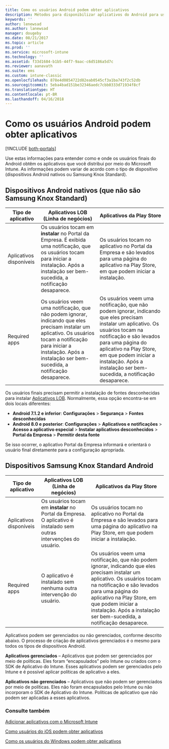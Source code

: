 ```yaml
---
title: Como os usuários Android podem obter aplicativos
description: Métodos para disponibilizar aplicativos do Android para usuários finais
keywords: ''
author: lenewsad
ms.author: lanewsad
manager: dougeby
ms.date: 08/21/2017
ms.topic: article
ms.prod: ''
ms.service: microsoft-intune
ms.technology: ''
ms.assetid: f33d1684-b1b5-44f7-9aac-c6d5186a5d7c
ms.reviewer: aanavath
ms.suite: ems
ms.custom: intune-classic
ms.openlocfilehash: 878e4d0854722d82eab0545cf3a1ba743f2c52db
ms.sourcegitcommit: 5eba4bad151be32346aedc7cbb0333d71934f8cf
ms.translationtype: HT
ms.contentlocale: pt-BR
ms.lasthandoff: 04/16/2018
---
```

# <a name="how-your-android-users-get-their-apps"></a>Como os usuários Android podem obter aplicativos

[!INCLUDE [both-portals](./includes/note-for-both-portals.md)]

Use estas informações para entender como e onde os usuários finais do Android obtêm os aplicativos que você distribui por meio do Microsoft Intune. As informações podem variar de acordo com o tipo de dispositivo (dispositivos Android nativos ou Samsung Knox Standard).

## <a name="native-non-samsung-knox-standard-android-devices"></a>Dispositivos Android nativos (que não são Samsung Knox Standard)

| Tipo de aplicativo | Aplicativos LOB (Linha de negócios) | Aplicativos da Play Store  |
| ------------- |-------------| -----|
| Aplicativos disponíveis      | Os usuários tocam em **instalar** no Portal da Empresa. É exibida uma notificação, que os usuários tocam para iniciar a instalação. Após a instalação ser bem-sucedida, a notificação desaparece. | Os usuários tocam no aplicativo no Portal da Empresa e são levados para uma página do aplicativo na Play Store, em que podem iniciar a instalação.|
| Required apps      | Os usuários veem uma notificação, que não podem ignorar, indicando que eles precisam instalar um aplicativo. Os usuários tocam a notificação para iniciar a instalação. Após a instalação ser bem-sucedida, a notificação desaparece.    | Os usuários veem uma notificação, que não podem ignorar, indicando que eles precisam instalar um aplicativo. Os usuários tocam na notificação e são levados para uma página do aplicativo na Play Store, em que podem iniciar a instalação. Após a instalação ser bem-sucedida, a notificação desaparece. |

Os usuários finais precisam permitir a instalação de fontes desconhecidas para instalar [Aplicativos LOB](lob-apps-android.md). Normalmente, essa opção encontra-se em dois locais diferentes:

* **Android 7.1.2 e inferior**: **Configurações** > **Segurança** > **Fontes desconhecidas**
* **Android 8.0 e posterior**: **Configurações** > **Aplicativos e notificações** > **Acesso a aplicativo especial** > **Instalar aplicativos desconhecidos** > **Portal da Empresa** > **Permitir desta fonte**

Se isso ocorrer, o aplicativo Portal da Empresa informará e orientará o usuário final diretamente para a configuração apropriada. 


## <a name="samsung-knox-standard-android-devices"></a>Dispositivos Samsung Knox Standard Android

| Tipo de aplicativo | Aplicativos LOB (Linha de negócios) | Aplicativos da Play Store  |
| ------------- |-------------| -----|
| Aplicativos disponíveis      | Os usuários tocam em **instalar** no Portal da Empresa. O aplicativo é instalado sem outras intervenções do usuário. | Os usuários tocam no aplicativo no Portal da Empresa e são levados para uma página do aplicativo na Play Store, em que podem iniciar a instalação.|
| Required apps      | O aplicativo é instalado sem nenhuma outra intervenção do usuário.    | Os usuários veem uma notificação, que não podem ignorar, indicando que eles precisam instalar um aplicativo. Os usuários tocam na notificação e são levados para uma página do aplicativo na Play Store, em que podem iniciar a instalação. Após a instalação ser bem-sucedida, a notificação desaparece. |

Aplicativos podem ser gerenciados ou não gerenciados, conforme descrito abaixo. O processo de criação de aplicativos gerenciados é o mesmo para todos os tipos de dispositivos Android.

**Aplicativos gerenciados** – Aplicativos que podem ser gerenciados por meio de políticas. Eles foram “encapsulados” pelo Intune ou criados com o SDK de Aplicativo do Intune. Esses aplicativos podem ser gerenciados pelo Intune e é possível aplicar políticas de aplicativo a eles.

**Aplicativos não gerenciados** – Aplicativos que não podem ser gerenciados por meio de políticas. Eles não foram encapsulados pelo Intune ou não incorporam o SDK de Aplicativo do Intune. Políticas de aplicativo que não podem ser aplicadas a esses aplicativos.

### <a name="see-also"></a>Consulte também
[Adicionar aplicativos com o Microsoft Intune](apps-add.md)

[Como usuários do iOS podem obter aplicativos](end-user-apps-ios.md)

[Como os usuários do Windows podem obter aplicativos](end-user-apps-windows.md)
